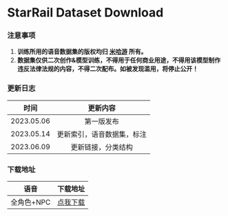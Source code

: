 # StarRail Dataset Download

### 注意事项

1. **训练所用的语音数据集的版权均归 [米哈游](https://www.mihoyo.com/) 所有。**
2. **数据集仅供二次创作&模型训练，不得用于任何商业用途，不得用该模型制作违反法律法规的内容，不得二次配布。如被发现滥用，将停止公开！**

### 更新日志

|    时间    |          更新内容          |
| :--------: | :------------------------: |
| 2023.05.06 |         第一版发布         |
| 2023.05.14 | 更新索引，语音数据集，标注 |
| 2023.06.09 |     更新链接，分类结构     |

### 下载地址

|    语音    |                           下载地址                           |
| :--------: | :----------------------------------------------------------: |
| 全角色+NPC | [点我下载](https://aihobbyist-my.sharepoint.com/:f:/g/personal/erythrocyte_org_ai-lab_top/EglCWCuolIFEq_XqLRWRRSgB3Ru35_YiDdHM6mgHuM21wg) |

